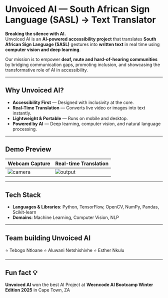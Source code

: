 # Unvoiced AI — South African Sign Language (SASL) → Text Translator

**Breaking the silence with AI.**  
Unvoiced AI is an **AI-powered accessibility project** that translates **South African Sign Language (SASL)** gestures into **written text** in real time using **computer vision and deep learning**.   

Our mission is to empower **deaf, mute and hard-of-hearing communities** by bridging communication gaps, promoting inclusion, and showcasing the transformative role of AI in accessibility.  


---

## Why Unvoiced AI?
- **Accessibility First** — Designed with inclusivity at the core.  
- **Real-Time Translation** — Converts live video or images into text instantly.  
- **Lightweight & Portable** — Runs on mobile and desktop.  
- **Powered by AI** — Deep learning, computer vision, and natural language processing.  

---

## Demo Preview
| Webcam Capture | Real-time Translation |
|----------------|------------------------|
| ![camera](https://img.shields.io/badge/Camera-Live-green?logo=opencv) | ![output](https://img.shields.io/badge/Output-Text-blue?logo=tensorflow) |

---

## Tech Stack
- **Languages & Libraries**: Python, TensorFlow, OpenCV, NumPy, Pandas, Scikit-learn 
- **Domains**: Machine Learning, Computer Vision, NLP  

---

## Team building Unvoiced AI
⭐ Tebogo Ntloane ⭐ Aluwani Netshishivhe ⭐ Esther Nkulu

---

## Fun fact 💡
**Unvoiced AI** won the best AI Project at **Wecncode AI Bootcamp Winter Edition 2025** in Cape Town, ZA

